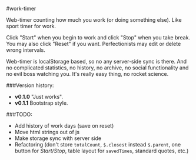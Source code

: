#work-timer

Web-timer counting how much you work (or doing something else). Like sport timer for work.

Click "Start" when you begin to work and click "Stop" when you take break. You may also click "Reset" if you want. Perfectionists may edit or delete wrong intervals.

Web-timer is localStorage based, so no any server-side sync is there. And no complicated statistics, no history, no archive, no social functionality and no evil boss watching you. It's really easy thing, no rocket science.

###Version history:

* __v0.1.0__ "Just works".
* __v0.1.1__ Bootstrap style.

###TODO:

* Add history of work days (save on reset)
* Move html strings out of js
* Make storage sync with server side
* Refactoring (don't store `totalCount`, `$.closest` instead `$.parent`, one button for _Start/Stop_, table layout for `savedTimes`, standard quotes, etc.)

